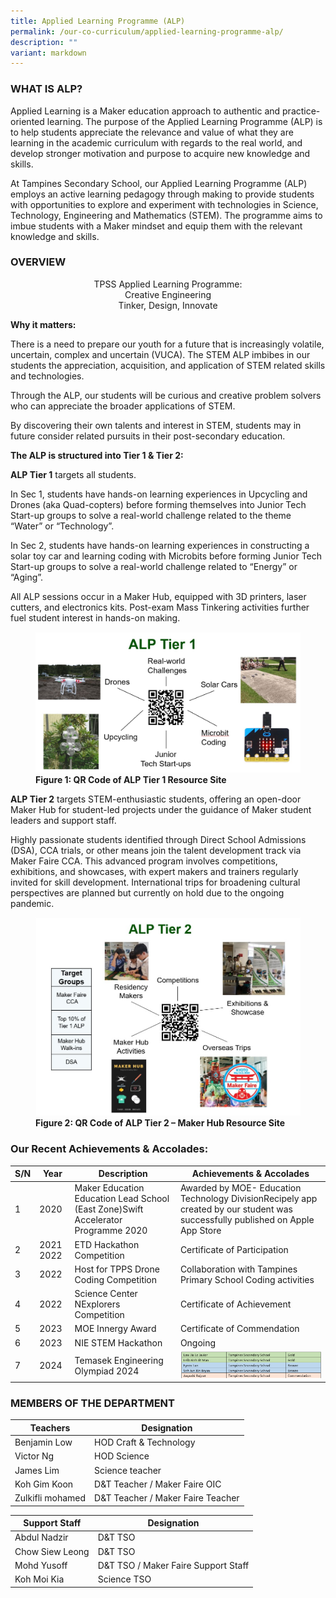 ```yaml
---
title: Applied Learning Programme (ALP)
permalink: /our-co-curriculum/applied-learning-programme-alp/
description: ""
variant: markdown
---
```

### WHAT IS ALP?

Applied Learning is a Maker education approach to authentic and practice-oriented learning. The purpose of the&nbsp;Applied Learning Programme (ALP)&nbsp;is to&nbsp;help students appreciate the relevance and value of what they are learning in the academic curriculum with regards to the real world, and develop stronger motivation and purpose to acquire new knowledge and skills.  
  

At Tampines Secondary School, our Applied Learning Programme (ALP) employs an active learning pedagogy through making to provide students with opportunities to explore and experiment with technologies in&nbsp;Science, Technology, Engineering and Mathematics (STEM).&nbsp;The programme aims to imbue students with a Maker mindset and equip them with the relevant knowledge and skills.

### OVERVIEW

<center>TPSS Applied Learning Programme: <br>
Creative Engineering <br>
Tinker, Design, Innovate </center>

**Why it matters:**

There is a need to prepare our youth for a future that is increasingly volatile, uncertain, complex and uncertain (VUCA). The STEM ALP imbibes in our students the appreciation, acquisition, and application of STEM related skills and technologies.

Through the ALP, our students will be curious and creative problem solvers who can appreciate the broader applications of STEM.

By discovering their own talents and interest in STEM, students may in future consider related pursuits in their post-secondary education.&nbsp;

**The ALP is structured into Tier 1 &amp; Tier 2:**

**ALP Tier 1**&nbsp;targets all students.

In Sec 1, students have hands-on learning experiences in Upcycling and Drones (aka Quad-copters) before forming themselves into Junior Tech Start-up groups to solve a real-world challenge related to the theme “Water” or “Technology”.

In Sec 2, students have hands-on learning experiences in constructing a solar toy car and learning coding with Microbits before forming Junior Tech Start-up groups to solve a real-world challenge related to “Energy” or “Aging”.

All ALP sessions occur in a Maker Hub, equipped with 3D printers, laser cutters, and electronics kits. Post-exam Mass Tinkering activities further fuel student interest in hands-on making.

<figure>
<img src="/images/ALP%201.png">
<figcaption> <strong> Figure 1: QR Code of ALP Tier 1 Resource Site </strong> </figcaption>
</figure>

**ALP Tier 2** targets STEM-enthusiastic students, offering an open-door Maker Hub for student-led projects under the guidance of Maker student leaders and support staff.

Highly passionate students identified through Direct School Admissions (DSA), CCA trials, or other means join the talent development track via Maker Faire CCA. This advanced program involves competitions, exhibitions, and showcases, with expert makers and trainers regularly invited for skill development. International trips for broadening cultural perspectives are planned but currently on hold due to the ongoing pandemic.

<figure>
<img src="/images/ALP%202.png">
<figcaption> <strong> Figure 2: QR Code of ALP Tier 2 – Maker Hub Resource Site</strong> </figcaption>
</figure>

### Our Recent Achievements &amp; Accolades:

| S/N | Year | Description | Achievements &amp; Accolades |
|---|---|---|---|
| 1 | 2020 | Maker Education Education Lead School (East Zone)Swift Accelerator Programme 2020 | Awarded by MOE- Education Technology DivisionRecipely app created by our student was successfully published on Apple App Store |
| 2 | 2021 2022 | ETD Hackathon Competition | Certificate of Participation |
| 3 | 2022 | Host for TPPS Drone Coding Competition | Collaboration with Tampines Primary School Coding activities |
| 4 | 2022 | Science Center NExplorers Competition | Certificate of Achievement |
| 5 | 2023 | MOE Innergy Award | Certificate of Commendation |
| 6 | 2023 | NIE STEM Hackathon | Ongoing |
| 7 | 2024 | Temasek Engineering Olympiad 2024 | ![](/images/ss_.png)

### MEMBERS OF THE DEPARTMENT

| Teachers | Designation |
|---|---|
| Benjamin Low | HOD Craft &amp; Technology |
| Victor Ng | HOD Science |
| James Lim | Science teacher |
| Koh Gim Koon | D&amp;T Teacher / Maker Faire OIC |
| Zulkifli mohamed | D&amp;T Teacher / Maker Faire Teacher |

| Support Staff | Designation |
|---|---|
| Abdul Nadzir | D&amp;T TSO |
| Chow Siew Leong | D&amp;T TSO |
| Mohd Yusoff | D&amp;T TSO / Maker Faire Support Staff |
| Koh Moi Kia | Science TSO |